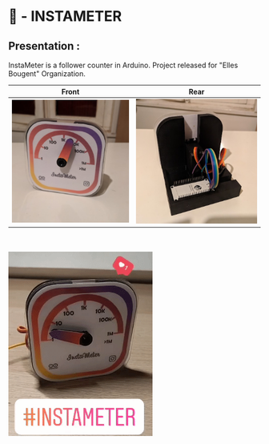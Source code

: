 # 💑 - INSTAMETER

## Presentation : 
InstaMeter is a follower counter in Arduino. Project released for "Elles Bougent" Organization.

| Front                                                   | Rear                                                  |
| ------------------------------------------------------- | ----------------------------------------------------- |
| <img src="INSTAMETER\PICTURES\Front.jpg" alt="Front" /> | <img src="INSTAMETER\PICTURES\Rear.jpg" alt="Rear" /> |


</br>
</br>
<img src="INSTAMETER\PICTURES\instameter.gif" alt="gif" />
